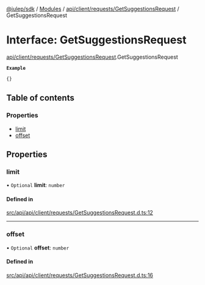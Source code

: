 [@julep/sdk](../README.md) / [Modules](../modules.md) / [api/client/requests/GetSuggestionsRequest](../modules/api_client_requests_GetSuggestionsRequest.md) / GetSuggestionsRequest

# Interface: GetSuggestionsRequest

[api/client/requests/GetSuggestionsRequest](../modules/api_client_requests_GetSuggestionsRequest.md).GetSuggestionsRequest

**`Example`**

```ts
{}
```

## Table of contents

### Properties

- [limit](api_client_requests_GetSuggestionsRequest.GetSuggestionsRequest.md#limit)
- [offset](api_client_requests_GetSuggestionsRequest.GetSuggestionsRequest.md#offset)

## Properties

### limit

• `Optional` **limit**: `number`

#### Defined in

[src/api/api/client/requests/GetSuggestionsRequest.d.ts:12](https://github.com/julep-ai/samantha-monorepo/blob/9aefd53/sdks/js/src/api/api/client/requests/GetSuggestionsRequest.d.ts#L12)

___

### offset

• `Optional` **offset**: `number`

#### Defined in

[src/api/api/client/requests/GetSuggestionsRequest.d.ts:16](https://github.com/julep-ai/samantha-monorepo/blob/9aefd53/sdks/js/src/api/api/client/requests/GetSuggestionsRequest.d.ts#L16)
